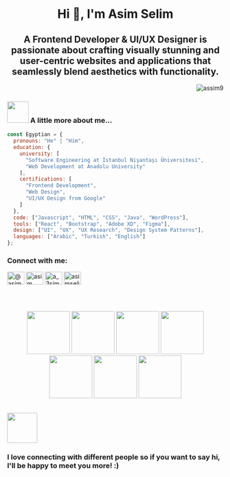 <h1 align="center">Hi 👋, I'm Asim Selim</h1>
<h2 align="center">
  A Frontend Developer & UI/UX Designer is passionate about crafting visually stunning and user-centric websites and applications that seamlessly blend aesthetics with functionality.
</h2>

<p align="right">
  <img src="https://komarev.com/ghpvc/?username=assim9&label=Profile%20views&color=0e75b6&style=flat" alt="assim9" />
</p>

### <img src="https://media.giphy.com/media/WUlplcMpOCEmTGBtBW/giphy.gif" width="50"> A little more about me...
```javascript
const Egyptian = {
  pronouns: "He" | "Him",
  education: {
    university: [
      "Software Engineering at İstanbul Nişantaşı Üniversitesi",
      "Web Development at Anadolu University"
    ],
    certifications: [
      "Frontend Development",
      "Web Design",
      "UI/UX Design from Google"
    ]
  },
  code: ["Javascript", "HTML", "CSS", "Java", "WordPress"],
  tools: ["React", "Bootstrap", "Adobe XD", "Figma"],
  design: ["UI", "UX", "UX Research", "Design System Patterns"],
  languages: ["Arabic", "Turkish", "English"]
};
```
### <h3 align="left">Connect with me:</h3>
<p align="left">
<a href="https://twitter.com/@asimselim3" target="blank"><img align="center" src="https://raw.githubusercontent.com/rahuldkjain/github-profile-readme-generator/master/src/images/icons/Social/twitter.svg" alt="@asimselim3" height="30" width="40" /></a>
<a href="https://linkedin.com/in/asim-selim" target="blank"><img align="center" src="https://raw.githubusercontent.com/rahuldkjain/github-profile-readme-generator/master/src/images/icons/Social/linked-in-alt.svg" alt="asim selim" height="30" width="40" /></a>
<a href="https://www.instagram.com/a_3sim" target="_blank"><img align="center" src="https://raw.githubusercontent.com/rahuldkjain/github-profile-readme-generator/master/src/images/icons/Social/instagram.svg" alt="a_3sim" height="30" width="40" /></a>
<a href="https://www.behance.net/asimselim1" target="blank"><img align="center" src="https://raw.githubusercontent.com/rahuldkjain/github-profile-readme-generator/master/src/images/icons/Social/behance.svg" alt="asimselim1" height="30" width="40" /></a>
</p>
<br>
<br>
<p align="center">
   <img src="https://media.giphy.com/media/XAxylRMCdpbEWUAvr8/giphy.gif" width="100">
  <img src="https://media.giphy.com/media/fsEaZldNC8A1PJ3mwp/giphy.gif" width="100">
   <img src="https://media3.giphy.com/media/ln7z2eWriiQAllfVcn/200w.webp" width="100">
   <img src="https://i.giphy.com/media/eNAsjO55tPbgaor7ma/200w.webp" width="100">
   <img src="https://media.giphy.com/media/Sr8xDpMwVKOHUWDVRD/giphy.gif" width="100">
   <img src="https://i.giphy.com/media/KzJkzjggfGN5Py6nkT/200.webp" width="100">
   <img src="https://i.giphy.com/media/IdyAQJVN2kVPNUrojM/200.webp" width="100"><br><br>
</p>
<img src="https://media.giphy.com/media/LnQjpWaON8nhr21vNW/giphy.gif" width="70"><h3><b>I love connecting with different people</b> so if you want to say <b>hi, I'll be happy to meet you more!</b> :)</h3>
